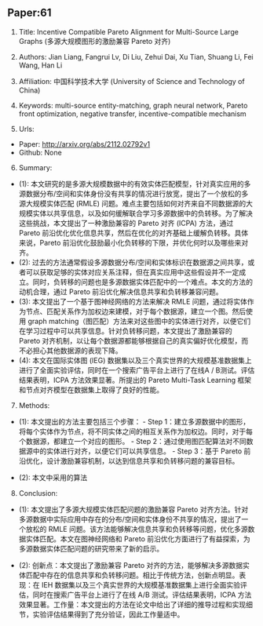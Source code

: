 ## Paper:61






1. Title: Incentive Compatible Pareto Alignment for Multi-Source Large Graphs (多源大规模图形的激励兼容 Pareto 对齐)

2. Authors: Jian Liang, Fangrui Lv, Di Liu, Zehui Dai, Xu Tian, Shuang Li, Fei Wang, Han Li

3. Affiliation: 中国科学技术大学 (University of Science and Technology of China)

4. Keywords: multi-source entity-matching, graph neural network, Pareto front optimization, negative transfer, incentive-compatible mechanism

5. Urls: 
- Paper: http://arxiv.org/abs/2112.02792v1
- Github: None

6. Summary:

- (1): 本文研究的是多源大规模数据中的有效实体匹配模型，针对真实应用的多源数据分布/空间和实体身份没有共享的情况进行放宽，提出了一个放松的多源大规模实体匹配 (RMLE) 问题。难点主要包括如何对齐来自不同数据源的大规模实体以共享信息，以及如何缓解联合学习多源数据中的负转移。为了解决这些挑战，本文提出了一种激励兼容的 Pareto 对齐 (ICPA) 方法，通过 Pareto 前沿优化优化信息共享，然后在优化的对齐基础上缓解负转移。具体来说，Pareto 前沿优化鼓励最小化负转移的下限，并优化何时以及哪些来对齐。
- (2): 过去的方法通常假设多源数据分布/空间和实体标识在数据源之间共享，或者可以获取足够的实体对应关系注释，但在真实应用中这些假设并不一定成立。同时，负转移的问题也是多源数据实体匹配中的一个难点。本文的方法的动机合理，通过 Pareto 前沿优化解决信息共享和负转移兼容问题。
- (3): 本文提出了一个基于图神经网络的方法来解决 RMLE 问题，通过将实体作为节点、匹配关系作为加权边来建模，对于每个数据源，建立一个图。然后使用 graph matching（图匹配）方法来对这些图中的实体进行对齐，以便它们在学习过程中可以共享信息。针对负转移问题，本文提出了激励兼容的 Pareto 对齐机制，以让每个数据源都能够根据自己的真实偏好优化模型，而不必担心其他数据源的表现下降。
- (4): 本文在国际实体图 (IEG) 数据集以及三个真实世界的大规模基准数据集上进行了全面实验评估，同时在一个搜索广告平台上进行了在线A / B测试。评估结果表明，ICPA 方法效果显著。所提出的 Pareto Multi-Task Learning 框架和节点对齐模型在数据集上取得了良好的性能。
7. Methods: 

- (1): 本文提出的方法主要包括三个步骤：
        - Step 1：建立多源数据中的图形，将每个实体作为节点，将不同实体之间的相互关系作为加权边。同时，对于每个数据源，都建立一个对应的图形。
        - Step 2：通过使用图匹配算法对不同数据源中的实体进行对齐，以便它们可以共享信息。
        - Step 3：基于 Pareto 前沿优化，设计激励兼容机制，以达到信息共享和负转移问题的兼容目标。

- (2): 本文中采用的算法





8. Conclusion: 

- (1): 本文提出了多源大规模实体匹配问题的激励兼容 Pareto 对齐方法。针对多源数据中实际应用中存在的分布/空间和实体身份不共享的情况，提出了一个放松的 RMLE 问题。该方法能够解决信息共享和负转移等问题，优化多源数据实体匹配。本文在图神经网络和 Pareto 前沿优化方面进行了有益探索，为多源数据实体匹配问题的研究带来了新的启示。 

- (2): 创新点：本文提出了激励兼容 Pareto 对齐的方法，能够解决多源数据实体匹配中存在的信息共享和负转移问题。相比于传统方法，创新点明显。表现：在 IEH 数据集以及三个真实世界的大规模基准数据集上进行全面实验评估，同时在搜索广告平台上进行了在线 A/B 测试。评估结果表明，ICPA 方法效果显著。工作量：本文提出的方法在论文中给出了详细的推导过程和实现细节，实验评估结果得到了充分验证，因此工作量适中。




